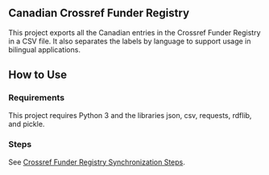 ## Canadian Crossref Funder Registry

This project exports all the Canadian entries in the Crossref Funder Registry in a CSV file. It also separates the labels by language to support usage in bilingual applications.

## How to Use

### Requirements
This project requires Python 3 and the libraries json, csv, requests, rdflib, and pickle.

### Steps
See [Crossref Funder Registry Synchronization Steps](https://docs.google.com/document/d/1swDZqb94xdmpEnHjKakF_DI_mXHRVIYcsodEBRPG1r0/edit#). 









